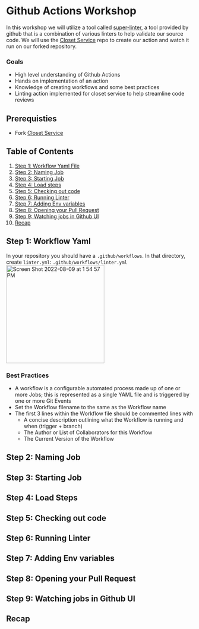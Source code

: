 
# Github Actions Workshop

In this workshop we will utilize a tool called [super-linter](https://github.com/github/super-linter), a tool provided by github that is a combination of various linters to help validate our source code. We will use the [Closet Service](https://github.com/MensWearhouse/closet-service) repo to create our action and watch it run on our forked repository.

### Goals

 - High level understanding of Github Actions
 - Hands on implementation of an action
 - Knowledge of creating workflows and some best practices
 - Linting action implemented for closet service to help streamline code reviews

## Prerequisties

 - Fork [Closet Service](https://github.com/MensWearhouse/closet-service) 

## Table of Contents

1. [Step 1: Workflow Yaml File](#WorkflowYaml)
2. [Step 2: Naming Job](#NamingJob)
3. [Step 3:  Starting Job](#StartingJob)
4. [Step 4:  Load steps](#LoadSteps)
5. [Step 5: Checking out code](#Checking)
6. [Step 6: Running Linter](#RunningLinter)
7. [Step 7: Adding Env variables](#AddingEnv)
8. [Step 8: Opening your Pull Request](#OpeningPR)
9. [Step 9: Watching jobs in Github UI](#WatchingJobs)
10. [Recap](#Recap) 


## Step 1: Workflow Yaml 
<a name="WorkflowYaml"></a>
In your repository you should have a `.github/workflows`. In that directory, create `linter.yml`: `.github/workflows/linter.yml`
<img width="264" alt="Screen Shot 2022-08-09 at 1 54 57 PM" src="https://user-images.githubusercontent.com/7821732/183759543-b43fe1e4-9ec8-4733-a76b-9c1af7a499cf.png">

### Best Practices
- A workflow is a configurable automated process made up of one or more Jobs; this is represented as a single YAML file and is triggered by one or more Git Events
- Set the Workflow filename to the same as the Workflow name 
- The first 3 lines within the Workflow file should be commented lines with
   - A concise description outlining what the Workflow is running and when (trigger + branch)
   - The Author or List of Collaborators for this Workflow
   - The Current Version of the Workflow
## Step 2: Naming Job
<a name="NamingJob"></a>
## Step 3: Starting Job
<a name="StartingJob"></a>
## Step 4: Load Steps
<a name="LoadSteps"></a>
## Step 5: Checking out code
<a name="Checking"></a>
## Step 6: Running Linter 
<a name="RunningLinter"></a>
## Step 7: Adding Env variables
<a name="AddingEnv"></a>
## Step 8: Opening your Pull Request
<a name="OpeningPR"></a>
## Step 9: Watching jobs in Github UI
<a name="WatchingJobs"></a>
## Recap
